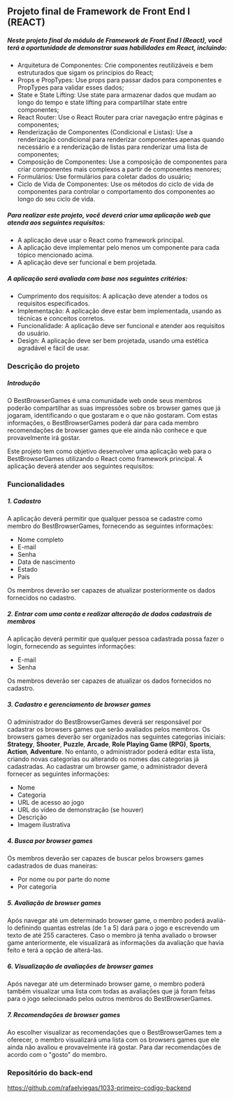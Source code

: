 ## Projeto final de Framework de Front End I (REACT)

##### Neste projeto final do módulo de Framework de Front End I (React), você terá a oportunidade de demonstrar suas habilidades em React, incluindo:

- Arquitetura de Componentes: Crie componentes reutilizáveis e bem estruturados que sigam os princípios do React;
- Props e PropTypes: Use props para passar dados para componentes e PropTypes para validar esses dados;
- State e State Lifting: Use state para armazenar dados que mudam ao longo do tempo e state lifting para compartilhar state entre componentes;
- React Router: Use o React Router para criar navegação entre páginas e componentes;
- Renderização de Componentes (Condicional e Listas): Use a renderização condicional para renderizar componentes apenas quando necessário e a renderização de listas para renderizar uma lista de componentes;
- Composição de Componentes: Use a composição de componentes para criar componentes mais complexos a partir de componentes menores;
- Formulários: Use formulários para coletar dados do usuário;
- Ciclo de Vida de Componentes: Use os métodos do ciclo de vida de componentes para controlar o comportamento dos componentes ao longo do seu ciclo de vida.

##### Para realizar este projeto, você deverá criar uma aplicação web que atenda aos seguintes requisitos:

- A aplicação deve usar o React como framework principal.
- A aplicação deve implementar pelo menos um componente para cada tópico mencionado acima.
- A aplicação deve ser funcional e bem projetada.

#####  A aplicação será avaliada com base nos seguintes critérios:

- Cumprimento dos requisitos: A aplicação deve atender a todos os requisitos especificados.
- Implementação: A aplicação deve estar bem implementada, usando as técnicas e conceitos corretos.
- Funcionalidade: A aplicação deve ser funcional e atender aos requisitos do usuário.
- Design: A aplicação deve ser bem projetada, usando uma estética agradável e fácil de usar.

### Descrição do projeto

##### Introdução

O BestBrowserGames é uma comunidade web onde seus membros poderão compartilhar as suas impressões sobre os browser games que já jogaram, identificando o que gostaram e o que não gostaram. Com estas informações, o BestBrowserGames poderá dar para cada membro recomendações de browser games que ele ainda não conhece e que provavelmente irá gostar.

Este projeto tem como objetivo desenvolver uma aplicação web para o BestBrowserGames utilizando o React como framework principal. A aplicação deverá atender aos seguintes requisitos:

### Funcionalidades

##### 1. Cadastro 
A aplicação deverá permitir que qualquer pessoa se cadastre como membro do BestBrowserGames, fornecendo as seguintes informações:
- Nome completo
- E-mail
- Senha
- Data de nascimento
- Estado
- País

Os membros deverão ser capazes de atualizar posteriormente os dados fornecidos no cadastro.

##### 2. Entrar com uma conta e realizar alteração de dados cadastrais de membros
A aplicação deverá permitir que qualquer pessoa cadastrada possa fazer o login, fornecendo as seguintes informações:
- E-mail
- Senha

Os membros deverão ser capazes de atualizar os dados fornecidos no cadastro.

##### 3. Cadastro e gerenciamento de browser games
O administrador do BestBrowserGames deverá ser responsável por cadastrar os browsers games que serão avaliados pelos membros. Os browsers games deverão ser organizados nas seguintes categorias iniciais: **Strategy**, **Shooter**, **Puzzle**, **Arcade**, **Role Playing Game (RPG)**, **Sports**, **Action**, **Adventure**. No entanto, o administrador poderá editar esta lista, criando novas categorias ou alterando os nomes das categorias já cadastradas.
Ao cadastrar um browser game, o administrador deverá fornecer as seguintes informações:
- Nome
- Categoria
- URL de acesso ao jogo
- URL do vídeo de demonstração (se houver)
- Descrição
- Imagem ilustrativa

##### 4. Busca por browser games
Os membros deverão ser capazes de buscar pelos browsers games cadastrados de duas maneiras:
- Por nome ou por parte do nome
- Por categoria

##### 5. Avaliação de browser games
Após navegar até um determinado browser game, o membro poderá avaliá-lo definindo quantas estrelas (de 1 a 5) dará para o jogo e escrevendo um texto de até 255 caracteres. Caso o membro já tenha avaliado o browser game anteriormente, ele visualizará as informações da avaliação que havia feito e terá a opção de alterá-las.

##### 6. Visualização de avaliações de browser games
Após navegar até um determinado browser game, o membro poderá também visualizar uma lista com todas as avaliações que já foram feitas para o jogo selecionado pelos outros membros do BestBrowserGames.

##### 7. Recomendações de browser games
Ao escolher visualizar as recomendações que o BestBrowserGames tem a oferecer, o membro visualizará uma lista com os browsers games que ele ainda não avaliou e provavelmente irá gostar. Para dar recomendações de acordo com o "gosto" do membro.


### Repositório do back-end
https://github.com/rafaelviegas/1033-primeiro-codigo-backend